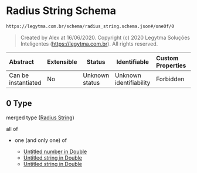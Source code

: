 # Radius String Schema

```txt
https://legytma.com.br/schema/radius_string.schema.json#/oneOf/0
```




> Created by Alex at 16/06/2020.
> Copyright (c) 2020 Legytma Soluções Inteligentes (<https://legytma.com.br>). All rights reserved.
>

| Abstract            | Extensible | Status         | Identifiable            | Custom Properties | Additional Properties | Access Restrictions | Defined In                                                                  |
| :------------------ | ---------- | -------------- | ----------------------- | :---------------- | --------------------- | ------------------- | --------------------------------------------------------------------------- |
| Can be instantiated | No         | Unknown status | Unknown identifiability | Forbidden         | Allowed               | none                | [radius.schema.json\*](../schema/radius.schema.json "open original schema") |

## 0 Type

merged type ([Radius String](radius-oneof-radius-string.md))

all of

-   one (and only one) of

    -   [Untitled number in Double](double-oneof-0.md "check type definition")
    -   [Untitled string in Double](double-oneof-1.md "check type definition")
    -   [Untitled string in Double](double-oneof-2.md "check type definition")
